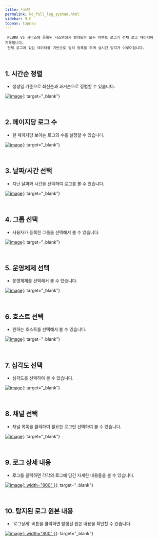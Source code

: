 ```yaml
---
title: 시스템
permalink: ko_full_log_system.html
sidebar: M_C
topnav: topnav
---
```


     PLURA V5 서비스에 등록된 시스템에서 발생되는 모든 이벤트 로그가 전체 로그 페이지에 기록됩니다.
     전체 로그에 있는 데이터를 기반으로 필터 등록을 하며 실시간 탐지가 이루어집니다.

<br />

## 1. 시간순 정렬
- 생성일 기준으로 최신순과 과거순으로 정렬할 수 있습니다.

[![image](/docs/images/Manual/common/full_log/system/1.png)](/docs/images/Manual/common/full_log/system/1.png){: target="_blank"}

<br />

## 2. 페이지당 로그 수
- 한 페이지당 보이는 로그의 수를 설정할 수 있습니다.

[![image](/docs/images/Manual/common/full_log/system/2.png)](/docs/images/Manual/common/full_log/system/2.png){: target="_blank"}

<br />

## 3. 날짜/시간 선택
- 지난 날짜와 시간을 선택하여 로그를 볼 수 있습니다.

[![image](/docs/images/Manual/common/full_log/system/3.png)](/docs/images/Manual/common/full_log/system/3.png){: target="_blank"} 

<br />

## 4. 그룹 선택
- 사용자가 등록한 그룹을 선택해서 볼 수 있습니다.

[![image](/docs/images/Manual/common/full_log/system/4.png)](/docs/images/Manual/common/full_log/system/4.png){: target="_blank"}

<br />

## 5. 운영체제 선택
- 운영체제를 선택해서 볼 수 있습니다.

[![image](/docs/images/Manual/common/full_log/system/5.png)](/docs/images/Manual/common/full_log/system/5.png){: target="_blank"}

<br />

## 6. 호스트 선택
- 원하는 호스트를 선택해서 볼 수 있습니다.

[![image](/docs/images/Manual/common/full_log/system/6.png)](/docs/images/Manual/common/full_log/system/6.png){: target="_blank"} 

<br />

## 7. 심각도 선택
- 심각도를 선택하여 볼 수 있습니다.

[![image](/docs/images/Manual/common/full_log/system/7.png)](/docs/images/Manual/common/full_log/system/7.png){: target="_blank"} 

<br />

## 8. 채널 선택
- 채널 목록을 클릭하여 필요한 로그만 선택하여 볼 수 있습니다.

[![image](/docs/images/Manual/common/full_log/system/8.png)](/docs/images/Manual/common/full_log/system/8.png){: target="_blank"} 

<br />

## 9. 로그 상세 내용
- 로그를 클릭하면 각각의 로그에 담긴 자세한 내용들을 볼 수 있습니다.

[![image](/docs/images/Manual/common/full_log/system/9.png){: width="800" }](/docs/images/Manual/common/full_log/system/9.png){: target="_blank"}

<br />

## 10. 탐지된 로그 원본 내용
- ‘로그상세’ 버튼을 클릭하면 발생된 원본 내용을 확인할 수 있습니다.

[![image](/docs/images/Manual/common/full_log/system/10.png){: width="800" }](/docs/images/Manual/common/full_log/system/10.png){: target="_blank"}